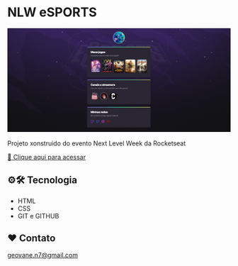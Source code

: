 # NLW eSPORTS
![preview](./.github/preview.png)

Projeto xonstruido do evento Next Level Week da Rocketseat

[🔗 Clique aqui para acessar](https://geovane8.github.io/NLW22-eSPORTS)

## ⚙️🛠️ Tecnologia
- HTML
- CSS
- GIT e GITHUB

 ## ❤️ Contato
 geovane.n7@gmail.com
